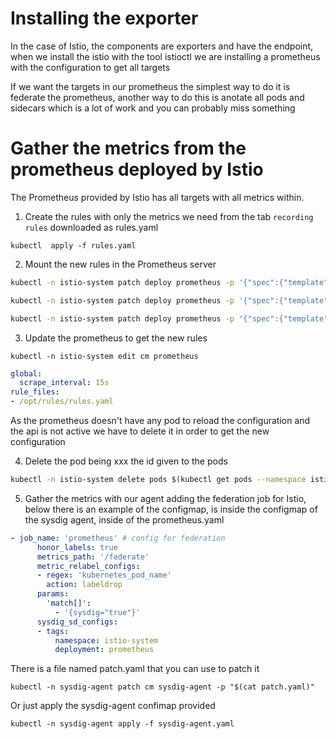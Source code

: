 # Installing the exporter
In the case of Istio, the components are exporters and have the endpoint, when we install the istio
with the tool istioctl we are installing a prometheus with the configuration to get all targets

If we want the targets in our prometheus the simplest way to do it is federate the prometheus, another
way to do this is anotate all pods and sidecars which is a lot of work and you can probably miss
something

# Gather the metrics from the prometheus deployed by Istio

The Prometheus provided by Istio has all targets with all metrics within.

1. Create the rules with only the metrics we need from the tab `recording rules` downloaded as rules.yaml
  ```
  kubectl  apply -f rules.yaml
  ```

2. Mount the new rules in the Prometheus server
  ```sh
  kubectl -n istio-system patch deploy prometheus -p '{"spec":{"template":{"spec":{"volumes":[{"name":"config-rules","configMap":{"defaultMode":420,"name":"rules"}}]}}}}'
  
  kubectl -n istio-system patch deploy prometheus -p '{"spec":{"template":{"spec":{"containers":[{"name":"prometheus","volumeMounts": [{"mountPath": "/opt/rules","name": "config-rules"}]}]}}}}'
  
  kubectl -n istio-system patch deploy prometheus -p '{"spec":{"template":{"metadata":{"annotations":{"prometheus.io/scrape": "true", "prometheus.io/path": "/federate", "prometheus.io/port": "9090"}}}}}'
  ```

3. Update the prometheus to get the new rules
  ```
  kubectl -n istio-system edit cm prometheus
  ```

  ```yaml
  global:
    scrape_interval: 15s
  rule_files:
  - /opt/rules/rules.yaml
  ```
  As the prometheus doesn't have any pod to reload the configuration and the api is not active we have to delete it in order to get the new configuration

4. Delete the pod being xxx the id given to the pods
  ```sh
  kubectl -n istio-system delete pods $(kubectl get pods --namespace istio-system -l "app=prometheus,release=istio" -o jsonpath="{.items[0].metadata.name}")
  ```

5. Gather the metrics with our agent adding the federation job for Istio, below there is an example of the configmap, is inside the configmap of the sysdig agent,
   inside of the prometheus.yaml
  ```yaml
  - job_name: 'prometheus' # config for federation
        honor_labels: true
        metrics_path: '/federate'
        metric_relabel_configs:
        - regex: 'kubernetes_pod_name'
          action: labeldrop
        params:
          'match[]':
            - '{sysdig="true"}'
        sysdig_sd_configs:
        - tags:
            namespace: istio-system
            deployment: prometheus
  ```
  There is a file named patch.yaml that you can use to patch it
  ```
  kubectl -n sysdig-agent patch cm sysdig-agent -p "$(cat patch.yaml)"
  ```
  Or just apply the sysdig-agent confimap provided
  ```
  kubectl -n sysdig-agent apply -f sysdig-agent.yaml
  ```

